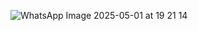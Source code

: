![WhatsApp Image 2025-05-01 at 19 21 14](https://github.com/user-attachments/assets/eea04e02-ddb1-4d20-9a22-b166ca148260)
